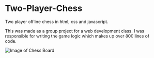 # Two-Player-Chess
Two player offline chess in html, css and javascript. 

This was made as a group project for a web development class.  I was responsible for writing the game logic which makes up over 800 lines of code.

![Image of Chess Board](https://puu.sh/BviCg/d1abbd4538.png)
